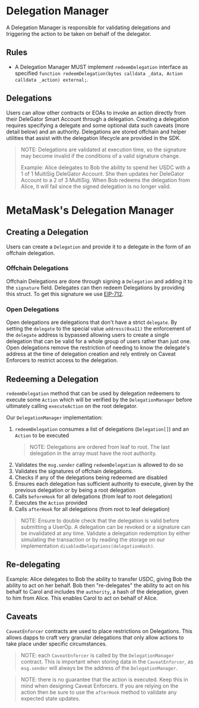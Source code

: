 # Delegation Manager

A Delegation Manager is responsible for validating delegations and triggering the action to be taken on behalf of the delegator.

## Rules

- A Delegation Manager MUST implement `redeemDelegation` interface as specified `function redeemDelegation(bytes calldata _data, Action calldata _action) external;`.

## Delegations

Users can allow other contracts or EOAs to invoke an action directly from their DeleGator Smart Account through a delegation. Creating a delegation requires specifying a delegate and some optional data such caveats (more detail below) and an authority. Delegations are stored offchain and helper utilities that assist with the delegation lifecycle are provided in the SDK.

> NOTE: Delegations are validated at execution time, so the signature may become invalid if the conditions of a valid signature change.
>
> Example: Alice delegates to Bob the ability to spend her USDC with a 1 of 1 MultiSig DeleGator Account. She then updates her DeleGator Account to a 2 of 3 MultiSig. When Bob redeems the delegation from Alice, it will fail since the signed delegation is no longer valid.

# MetaMask's Delegation Manager

## Creating a Delegation

Users can create a `Delegation` and provide it to a delegate in the form of an offchain delegation.

### Offchain Delegations

Offchain Delegations are done through signing a `Delegation` and adding it to the `signature` field. Delegates can then redeem Delegations by providing this struct. To get this signature we use [EIP-712](https://eips.ethereum.org/EIPS/eip-712).

### Open Delegations

Open delegations are delegations that don't have a strict `delegate`. By setting the `delegate` to the special value `address(0xa11)` the enforcement of the `delegate` address is bypassed allowing users to create a single delegation that can be valid for a whole group of users rather than just one. Open delegations remove the restriction of needing to know the delegate's address at the time of delegation creation and rely entirely on Caveat Enforcers to restrict access to the delegation.

## Redeeming a Delegation

`redeemDelegation` method that can be used by delegation redeemers to execute some `Action` which will be verified by the `DelegationManager` before ultimately calling `executeAction` on the root delegator.

Our `DelegationManager` implementation:

1. `redeemDelegation` consumes a list of delegations (`Delegation[]`) and an `Action` to be executed
   > NOTE: Delegations are ordered from leaf to root. The last delegation in the array must have the root authority.
2. Validates the `msg.sender` calling `redeemDelegation` is allowed to do so
3. Validates the signatures of offchain delegations.
4. Checks if any of the delegations being redeemed are disabled
5. Ensures each delegation has sufficient authority to execute, given by the previous delegation or by being a root delegation
6. Calls `beforeHook` for all delegations (from leaf to root delegation)
7. Executes the `Action` provided
8. Calls `afterHook` for all delegations (from root to leaf delegation)

> NOTE: Ensure to double check that the delegation is valid before submitting a UserOp. A delegation can be revoked or a signature can be invalidated at any time.
> Validate a delegation redemption by either simulating the transaction or by reading the storage on our implementation `disabledDelegations(delegationHash)`.

## Re-delegating

Example: Alice delegates to Bob the ability to transfer USDC, giving Bob the ability to act on her behalf. Bob then "re-delegates" the ability to act on his behalf to Carol and includes the `authority`, a hash of the delegation, given to him from Alice. This enables Carol to act on behalf of Alice.

## Caveats

`CaveatEnforcer` contracts are used to place restrictions on Delegations. This allows dapps to craft very granular delegations that only allow actions to take place under specific circumstances.

> NOTE: each `CaveatEnforcer` is called by the `DelegationManager` contract. This is important when storing data in the `CaveatEnforcer`, as `msg.sender` will always be the address of the `DelegationManager`.

> NOTE: there is no guarantee that the action is executed. Keep this in mind when designing Caveat Enforcers. If you are relying on the action then be sure to use the `afterHook` method to validate any expected state updates.
